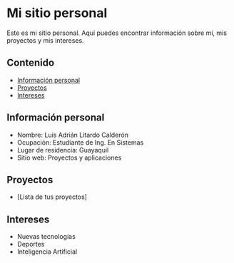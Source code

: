 # Mi sitio personal
Este es mi sitio personal. Aquí puedes encontrar información sobre mí, mis
proyectos y mis intereses.
## Contenido
* [Información personal](#información-personal)
* [Proyectos](#proyectos)
* [Intereses](#intereses)
## Información personal
* Nombre: Luis Adrián Litardo Calderón
* Ocupación: Estudiante de Ing. En Sistemas
* Lugar de residencia: Guayaquil
* Sitio web: Proyectos y aplicaciones
## Proyectos
* [Lista de tus proyectos]
## Intereses
* Nuevas tecnologías
* Deportes
* Inteligencia Artificial
